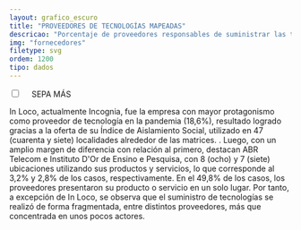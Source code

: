 ```yaml
---
layout: grafico_escuro
title: "PROVEEDORES DE TECNOLOGÍAS MAPEADAS"
descricao: "Porcentaje de proveedores responsables de suministrar las tecnologías mapeadas."
img: "fornecedores"
filetype: svg
ordem: 1200
tipo: dados
---
```


<div class="accordion">
    <div class="option">
      <input type="checkbox" id="toggle{{ page.ordem }}" class="toggle" />
      <label class="titleaco" for="toggle{{page.ordem}}">SEPA MÁS&nbsp; 
      </label>
      <div class="contentaco">
        <p>In Loco, actualmente Incognia, fue la empresa con mayor protagonismo como proveedor de tecnología en la pandemia (18,6%), resultado logrado gracias a la oferta de su Índice de Aislamiento Social, utilizado en 47 (cuarenta y siete) localidades alrededor de las matrices. . Luego, con un amplio margen de diferencia con relación al primero, destacan ABR Telecom e Instituto D'Or de Ensino e Pesquisa, con 8 (ocho) y 7 (siete) ubicaciones utilizando sus productos y servicios, lo que corresponde al 3,2% y 2,8% de los casos, respectivamente. En el 49,8% de los casos, los proveedores presentaron su producto o servicio en un solo lugar. Por tanto, a excepción de In Loco, se observa que el suministro de tecnologías se realizó de forma fragmentada, entre distintos proveedores, más que concentrada en unos pocos actores. </p>
      </div>
    </div>
  </div>
